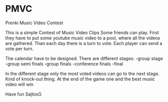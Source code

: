 # PMVC
Prenki Music Video Contest

This is a simple Contest of Music Video Clips
Some friends can play. First they have to put some youtube music video to a pool, where all the videos are gathered.
Than each day there is a turn to vote. Each player can send a vote per turn.

The calendar have to be designed. There are different stages:
-group stage
-group semi finals
-group finals
-conference finals
-final

In the different stage only the most voted videos can go to the next stage. Kind of knock-out thing.
At the end of the game one and the best music video will win

Have fun
SajtosG
